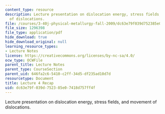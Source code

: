 ```yaml
---
content_type: resource
description: Lecture presentation on dislocation energy, stress fields, and movement
  of dislocations.
file: /courses/3-40j-physical-metallurgy-fall-2009/dc63e79f039d752385e07418d757ff4f_MIT3_40JF09_lec04.pdf
file_size: 1296398
file_type: application/pdf
hide_download: true
hide_download_original: null
learning_resource_types:
- Lecture Notes
license: https://creativecommons.org/licenses/by-nc-sa/4.0/
ocw_type: OCWFile
parent_title: Lecture Notes
parent_type: CourseSection
parent_uid: 646fa2c6-5410-c2ff-34d5-df235ad10d7d
resourcetype: Document
title: Lecture 4 Recap
uid: dc63e79f-039d-7523-85e0-7418d757ff4f
---
```

Lecture presentation on dislocation energy, stress fields, and movement of dislocations.
